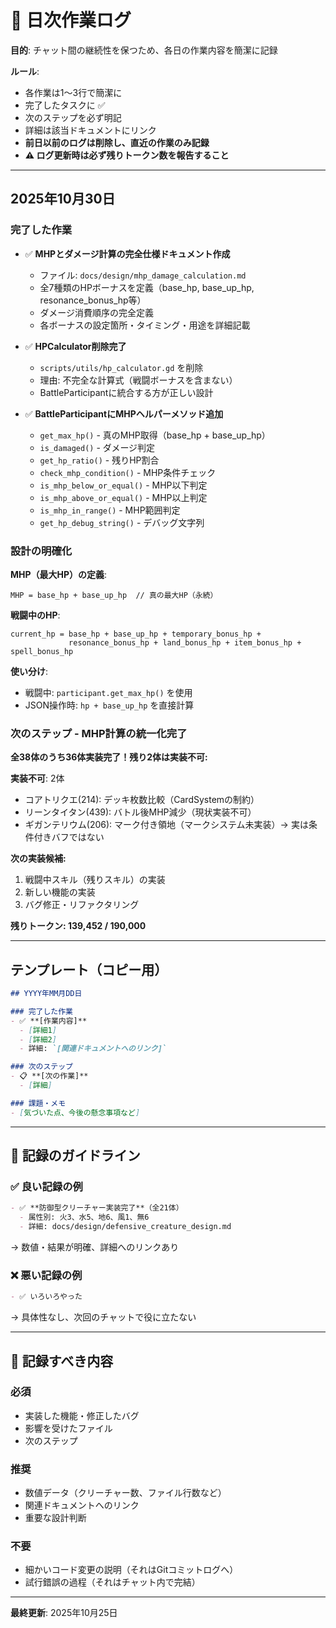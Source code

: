 # 📅 日次作業ログ

**目的**: チャット間の継続性を保つため、各日の作業内容を簡潔に記録

**ルール**: 
- 各作業は1〜3行で簡潔に
- 完了したタスクに ✅
- 次のステップを必ず明記
- 詳細は該当ドキュメントにリンク
- **前日以前のログは削除し、直近の作業のみ記録**
- **⚠️ ログ更新時は必ず残りトークン数を報告すること**

---

## 2025年10月30日

### 完了した作業

- ✅ **MHPとダメージ計算の完全仕様ドキュメント作成**
  - ファイル: `docs/design/mhp_damage_calculation.md`
  - 全7種類のHPボーナスを定義（base_hp, base_up_hp, resonance_bonus_hp等）
  - ダメージ消費順序の完全定義
  - 各ボーナスの設定箇所・タイミング・用途を詳細記載
  
- ✅ **HPCalculator削除完了**
  - `scripts/utils/hp_calculator.gd` を削除
  - 理由: 不完全な計算式（戦闘ボーナスを含まない）
  - BattleParticipantに統合する方が正しい設計

- ✅ **BattleParticipantにMHPヘルパーメソッド追加**
  - `get_max_hp()` - 真のMHP取得（base_hp + base_up_hp）
  - `is_damaged()` - ダメージ判定
  - `get_hp_ratio()` - 残りHP割合
  - `check_mhp_condition()` - MHP条件チェック
  - `is_mhp_below_or_equal()` - MHP以下判定
  - `is_mhp_above_or_equal()` - MHP以上判定
  - `is_mhp_in_range()` - MHP範囲判定
  - `get_hp_debug_string()` - デバッグ文字列

### 設計の明確化

**MHP（最大HP）の定義**:
```gdscript
MHP = base_hp + base_up_hp  // 真の最大HP（永続）
```

**戦闘中のHP**:
```gdscript
current_hp = base_hp + base_up_hp + temporary_bonus_hp + 
			 resonance_bonus_hp + land_bonus_hp + item_bonus_hp + spell_bonus_hp
```

**使い分け**:
- 戦闘中: `participant.get_max_hp()` を使用
- JSON操作時: `hp + base_up_hp` を直接計算

### 次のステップ - MHP計算の統一化完了

**全38体のうち36体実装完了！残り2体は実装不可:**

**実装不可**: 2体
- コアトリクエ(214): デッキ枚数比較（CardSystemの制約）
- リーンタイタン(439): バトル後MHP減少（現状実装不可）
- ギガンテリウム(206): マーク付き領地（マークシステム未実装）→ 実は条件付きバフではない

**次の実装候補:**
1. 戦闘中スキル（残りスキル）の実装
2. 新しい機能の実装
3. バグ修正・リファクタリング

**残りトークン: 139,452 / 190,000**

---


## テンプレート（コピー用）

```markdown
## YYYY年MM月DD日

### 完了した作業
- ✅ **[作業内容]**
  - [詳細1]
  - [詳細2]
  - 詳細: `[関連ドキュメントへのリンク]`

### 次のステップ
- 📋 **[次の作業]**
  - [詳細]

### 課題・メモ
- [気づいた点、今後の懸念事項など]
```

---

## 📝 記録のガイドライン

### ✅ 良い記録の例
```markdown
- ✅ **防御型クリーチャー実装完了**（全21体）
  - 属性別: 火3、水5、地6、風1、無6
  - 詳細: docs/design/defensive_creature_design.md
```
→ 数値・結果が明確、詳細へのリンクあり

### ❌ 悪い記録の例
```markdown
- ✅ いろいろやった
```
→ 具体性なし、次回のチャットで役に立たない

---

## 🎯 記録すべき内容

### 必須
- 実装した機能・修正したバグ
- 影響を受けたファイル
- 次のステップ

### 推奨
- 数値データ（クリーチャー数、ファイル行数など）
- 関連ドキュメントへのリンク
- 重要な設計判断

### 不要
- 細かいコード変更の説明（それはGitコミットログへ）
- 試行錯誤の過程（それはチャット内で完結）

---

**最終更新**: 2025年10月25日
